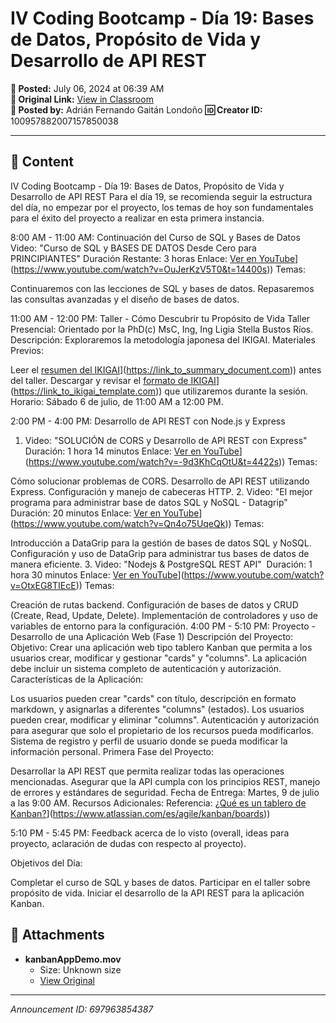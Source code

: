 # IV Coding Bootcamp - Día 19: Bases de Datos, Propósito de Vida y Desarrollo de API REST

**📅 Posted:** July 06, 2024 at 06:39 AM  
**🔗 Original Link:** [View in Classroom](https://classroom.google.com/c/Njk1MDgxNzAyMTIx/p/Njk3OTYzODU0Mzg3)  
**👤 Posted by:** Adrián Fernando Gaitán Londoño
**🆔 Creator ID:** 100957882007157850038

---

## 📝 Content

IV Coding Bootcamp - Día 19: Bases de Datos, Propósito de Vida y Desarrollo de API REST
Para el día 19, se recomienda seguir la estructura del día, no empezar por el proyecto, los temas de hoy son fundamentales para el éxito del proyecto a realizar en esta primera instancia.

8:00 AM - 11:00 AM: Continuación del Curso de SQL y Bases de Datos
Video: "Curso de SQL y BASES DE DATOS Desde Cero para PRINCIPIANTES"
Duración Restante: 3 horas
Enlace: [Ver en YouTube]([https://www.youtube.com/watch?v=OuJerKzV5T0&t=14400s)](https://www.youtube.com/watch?v=OuJerKzV5T0&t=14400s))
Temas:

Continuaremos con las lecciones de SQL y bases de datos.
Repasaremos las consultas avanzadas y el diseño de bases de datos.

11:00 AM - 12:00 PM: Taller - Cómo Descubrir tu Propósito de Vida
Taller Presencial: Orientado por la PhD(c) MsC, Ing, Ing Ligia Stella Bustos Ríos.
Descripción: Exploraremos la metodología japonesa del IKIGAI.
Materiales Previos:

Leer el [resumen del IKIGAI]([https://link_to_summary_document.com)](https://link_to_summary_document.com)) antes del taller.
Descargar y revisar el [formato de IKIGAI]([https://link_to_ikigai_template.com)](https://link_to_ikigai_template.com)) que utilizaremos durante la sesión.
Horario: Sábado 6 de julio, de 11:00 AM a 12:00 PM.

2:00 PM - 4:00 PM: Desarrollo de API REST con Node.js y Express

1. Video: "SOLUCIÓN de CORS y Desarrollo de API REST con Express"
Duración: 1 hora 14 minutos
Enlace: [Ver en YouTube]([https://www.youtube.com/watch?v=-9d3KhCqOtU&t=4422s)](https://www.youtube.com/watch?v=-9d3KhCqOtU&t=4422s))
Temas:

Cómo solucionar problemas de CORS.
Desarrollo de API REST utilizando Express.
Configuración y manejo de cabeceras HTTP.
2. Video: "El mejor programa para administrar base de datos SQL y NoSQL - Datagrip"
Duración: 20 minutos
Enlace: [Ver en YouTube]([https://www.youtube.com/watch?v=Qn4o75UqeQk)](https://www.youtube.com/watch?v=Qn4o75UqeQk))
Temas:

Introducción a DataGrip para la gestión de bases de datos SQL y NoSQL.
Configuración y uso de DataGrip para administrar tus bases de datos de manera eficiente.
3. Video: "Nodejs & PostgreSQL REST API" 
Duración: 1 hora 30 minutos
Enlace: [Ver en YouTube]([https://www.youtube.com/watch?v=OtxEG8TIEcE)](https://www.youtube.com/watch?v=OtxEG8TIEcE))
Temas:

Creación de rutas backend.
Configuración de bases de datos y CRUD (Create, Read, Update, Delete).
Implementación de controladores y uso de variables de entorno para la configuración.
4:00 PM - 5:10 PM: Proyecto - Desarrollo de una Aplicación Web (Fase 1)
Descripción del Proyecto:
Objetivo: Crear una aplicación web tipo tablero Kanban que permita a los usuarios crear, modificar y gestionar "cards" y "columns". La aplicación debe incluir un sistema completo de autenticación y autorización.
Características de la Aplicación:

Los usuarios pueden crear "cards" con título, descripción en formato markdown, y asignarlas a diferentes "columns" (estados).
Los usuarios pueden crear, modificar y eliminar "columns".
Autenticación y autorización para asegurar que solo el propietario de los recursos pueda modificarlos.
Sistema de registro y perfil de usuario donde se pueda modificar la información personal.
Primera Fase del Proyecto:

Desarrollar la API REST que permita realizar todas las operaciones mencionadas.
Asegurar que la API cumpla con los principios REST, manejo de errores y estándares de seguridad.
Fecha de Entrega: Martes, 9 de julio a las 9:00 AM.
Recursos Adicionales:
Referencia: [¿Qué es un tablero de Kanban?]([https://www.atlassian.com/es/agile/kanban/boards)](https://www.atlassian.com/es/agile/kanban/boards))

5:10 PM - 5:45 PM: Feedback acerca de lo visto (overall, ideas para proyecto, aclaración de dudas con respecto al proyecto).

Objetivos del Día:

Completar el curso de SQL y bases de datos.
Participar en el taller sobre propósito de vida.
Iniciar el desarrollo de la API REST para la aplicación Kanban.


## 📎 Attachments

- **kanbanAppDemo.mov**
  - Size: Unknown size
  - [View Original](https://drive.google.com/file/d/1B8eHz3oKxq3B02YrzDn-6MUmrI4bTzu4/view?usp=drive_web)



---

*Announcement ID: 697963854387*
